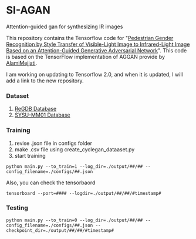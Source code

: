 # SI-AGAN

Attention-guided gan for synthesizing IR images

This repository contains the Tensorflow code for "[Pedestrian Gender Recognition by Style Transfer of Visible-Light Image to Infrared-Light Image Based on an Attention-Guided Generative Adversarial Network](https://www.mdpi.com/2227-7390/9/20/2535)". This code is based on the TensorFlow implementation of AGGAN provide by [AlamiMejjati](https://github.com/AlamiMejjati/Unsupervised-Attention-guided-Image-to-Image-Translation).

I am working on updating to Tensorflow 2.0, and when it is updated, I will add a link to the new repository.

### Dataset

1. [ReGDB Database](https://github.com/bismex/HiCMD)
2. [SYSU-MM01 Database](https://github.com/wuancong/SYSU-MM01)

 

### Training

1. revise .json file in configs folder
2. make .csv file using create_cyclegan_dataaset.py
3. start training
    
`python main.py --to_train=1 --log_dir=./output/##/## --config_filename=./configs/##.json`
    

Also, you can check the tensorbaord

`tensorboard --port=#### --logdir=./output/##/##/#timestamp#`

### Testing

`python main.py --to_train=0 --log_dir=./output/##/## --config_filename=./configs/##.json --checkpoint_dir=./output/##/##/#timestamp#`
